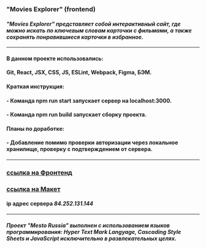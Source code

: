 ### **"Movies Explorer" (frontend)** 

#### *"Movies Explorer" представляет собой интерактивный сайт, где можно искать по ключевым словам карточки с фильмами, а также сохранять понравившиеся карточки в избранное.*

---

#### В данном проекте использовались: 

#### Git, React, JSX, CSS, JS, ESLint, Webpack, Figma, БЭМ.

#### Краткая инструкция:

#### - Команда npm run start запускает сервер на localhost:3000.
#### - Команда npm run build запускает сборку проекта.

#### Планы по доработке:

#### - Добавление помимо проверки авторизации через локальное хранилище, проверку с подтверждением от сервера.

---

### [ссылка на Фронтенд](https://prof.movies.explorer.nomoredomains.club/)


### [ссылка на Макет](<https://www.figma.com/file/oBVUQf2XYTRrq2ENZsGnwi/Diploma-(Copy)?node-id=932%3A4497>)


#### **ip адрес сервера** _84.252.131.144_

---

##### Проект "Mesto Russia" выполнен с использованием языков программирования: Hyper Text Mark Langyage, Cascading Style Sheets и JavaScript исключительно в развлекательных целях.
